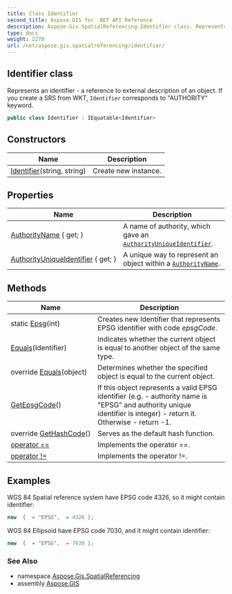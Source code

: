 ```yaml
---
title: Class Identifier
second_title: Aspose.GIS for .NET API Reference
description: Aspose.Gis.SpatialReferencing.Identifier class. Represents an identifier  a reference to external description of an object. If you create a SRS from WKT Identifier corresponds to AUTHORITY keyword
type: docs
weight: 2270
url: /net/aspose.gis.spatialreferencing/identifier/
---
```

## Identifier class

Represents an identifier - a reference to external description of an object. If you create a SRS from WKT, `Identifier` corresponds to "AUTHORITY" keyword.

```csharp
public class Identifier : IEquatable<Identifier>
```

## Constructors

| Name | Description |
| --- | --- |
| [Identifier](identifier/)(string, string) | Create new instance. |

## Properties

| Name | Description |
| --- | --- |
| [AuthorityName](../../aspose.gis.spatialreferencing/identifier/authorityname/) { get; } | A name of authority, which gave an [`AuthorityUniqueIdentifier`](./authorityuniqueidentifier/). |
| [AuthorityUniqueIdentifier](../../aspose.gis.spatialreferencing/identifier/authorityuniqueidentifier/) { get; } | A unique way to represent an object within a [`AuthorityName`](./authorityname/). |

## Methods

| Name | Description |
| --- | --- |
| static [Epsg](../../aspose.gis.spatialreferencing/identifier/epsg/)(int) | Creates new Identifier that represents EPSG identifier with code *epsgCode*. |
| [Equals](../../aspose.gis.spatialreferencing/identifier/equals/#equals)(Identifier) | Indicates whether the current object is equal to another object of the same type. |
| override [Equals](../../aspose.gis.spatialreferencing/identifier/equals/#equals_1)(object) | Determines whether the specified object is equal to the current object. |
| [GetEpsgCode](../../aspose.gis.spatialreferencing/identifier/getepsgcode/)() | If this object represents a valid EPSG identifier (e.g. - authority name is "EPSG" and authority unique identifier is integer) - return it. Otherwise - return -1. |
| override [GetHashCode](../../aspose.gis.spatialreferencing/identifier/gethashcode/)() | Serves as the default hash function. |
| [operator ==](../../aspose.gis.spatialreferencing/identifier/op_equality/) | Implements the operator ==. |
| [operator !=](../../aspose.gis.spatialreferencing/identifier/op_inequality/) | Implements the operator !=. |

## Examples

WGS 84 Spatial reference system have EPSG code 4326, so it might contain identifier:

```csharp
new  {  = "EPSG",  = 4326 };
```

WGS 84 Ellipsoid have EPSG code 7030, and it might contain identifier:

```csharp
new  {  = "EPSG",  = 7030 };
```

### See Also

* namespace [Aspose.Gis.SpatialReferencing](../../aspose.gis.spatialreferencing/)
* assembly [Aspose.GIS](../../)


